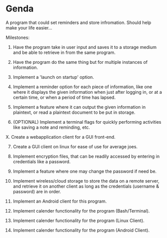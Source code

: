 # Genda
A program that could set reminders and store infromation. Should help make your life easier...

Milestones:

1. Have the program take in user input and saves it to a storage medium and be able to retrieve in from the same program.

2. Have the program do the same thing but for multiple instances of information.

3. Implement a 'launch on startup' option.

4. Implement a reminder option for each piece of information, like one where it displays the given information when just after logging in, or at a certain time, or when a period of time has lapsed.

5. Implement a feature where it can output the given information in plaintext, or read a plaintext document to be put in storage.

6. (OPTIONAL) Implement a terminal flags for quickly performing activities like saving a note and reminding, etc.

X. Create a webapplication client for a GUI front-end.

7. Create a GUI client on linux for ease of use for average joes.

8. Implement encryption files, that can be readily accessed by entering in credentials like a password.

9. Implement a feature where one may change the password if need be.

10. Implement wireless/cloud storage to store the data on a remote server, and retrieve it on another client as long as the credentials (username & password) are in order.

11. Implement an Android client for this program.

12. Implement calender functionality for the program (Bash/Terminal).

13. Implement calender functionality for the program (Linux Client).

14. Implement calender functionality for the program (Android Client).











